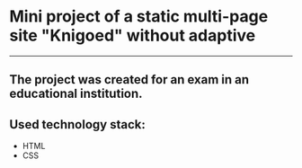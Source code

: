 # Mini project of a static multi-page site "Knigoed" without adaptive
---

## The project was created for an exam in an educational institution.

## Used technology stack:
- HTML
- CSS
